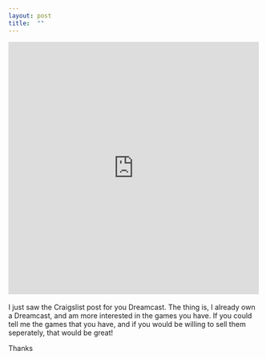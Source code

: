 ```yaml
---
layout: post
title:  ""
---
```


<div>
<iframe src="https://player.vimeo.com/video/158048692?title=0&byline=0&portrait=0" width="500" height="504" frameborder="0" webkitallowfullscreen mozallowfullscreen allowfullscreen></iframe>
</div>

<br>
I just saw the Craigslist post for you Dreamcast. The thing is, I already own a Dreamcast, and am more interested in the games you have. If you could tell me the games that you have, and if you would be willing to sell them seperately, that would be great!

Thanks

